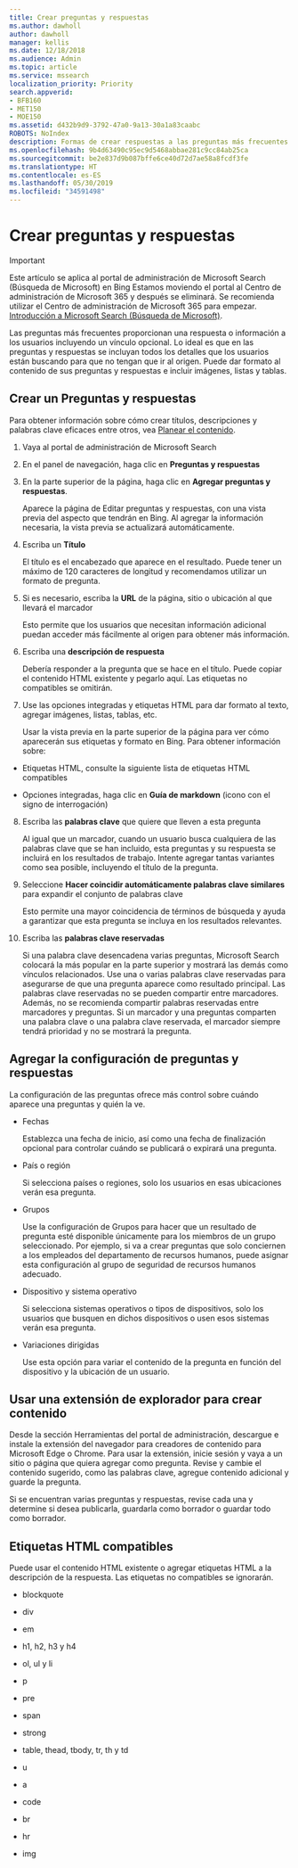 ```yaml
---
title: Crear preguntas y respuestas
ms.author: dawholl
author: dawholl
manager: kellis
ms.date: 12/18/2018
ms.audience: Admin
ms.topic: article
ms.service: mssearch
localization_priority: Priority
search.appverid:
- BFB160
- MET150
- MOE150
ms.assetid: d432b9d9-3792-47a0-9a13-30a1a83caabc
ROBOTS: NoIndex
description: Formas de crear respuestas a las preguntas más frecuentes para los resultados de trabajo de Microsoft Search
ms.openlocfilehash: 9b4d63490c95ec9d5468abbae281c9cc84ab25ca
ms.sourcegitcommit: be2e837d9b087bffe6ce40d72d7ae58a8fcdf3fe
ms.translationtype: HT
ms.contentlocale: es-ES
ms.lasthandoff: 05/30/2019
ms.locfileid: "34591498"
---
```

# <a name="create-qas"></a>Crear preguntas y respuestas

> [!IMPORTANT]
> Este artículo se aplica al portal de administración de Microsoft Search (Búsqueda de Microsoft) en Bing Estamos moviendo el portal al Centro de administración de Microsoft 365 y después se eliminará. Se recomienda utilizar el Centro de administración de Microsoft 365 para empezar. [Introducción a Microsoft Search (Búsqueda de Microsoft)](overview-microsoft-search.md).

Las preguntas más frecuentes proporcionan una respuesta o información a los usuarios incluyendo un vínculo opcional. Lo ideal es que en las preguntas y respuestas se incluyan todos los detalles que los usuarios están buscando para que no tengan que ir al origen. Puede dar formato al contenido de sus preguntas y respuestas e incluir imágenes, listas y tablas.
  
## <a name="create-a-qa"></a>Crear un Preguntas y respuestas

Para obtener información sobre cómo crear títulos, descripciones y palabras clave eficaces entre otros, vea [Planear el contenido](plan-your-content.md).
  
1. Vaya al portal de administración de Microsoft Search
    
2. En el panel de navegación, haga clic en **Preguntas y respuestas**
    
3. En la parte superior de la página, haga clic en **Agregar preguntas y respuestas**.
    
    Aparece la página de Editar preguntas y respuestas, con una vista previa del aspecto que tendrán en Bing. Al agregar la información necesaria, la vista previa se actualizará automáticamente.
    
4. Escriba un **Título**
    
    El título es el encabezado que aparece en el resultado. Puede tener un máximo de 120 caracteres de longitud y recomendamos utilizar un formato de pregunta.
    
5. Si es necesario, escriba la **URL** de la página, sitio o ubicación al que llevará el marcador 
    
    Esto permite que los usuarios que necesitan información adicional puedan acceder más fácilmente al origen para obtener más información.
    
6. Escriba una **descripción de respuesta**
    
    Debería responder a la pregunta que se hace en el título. Puede copiar el contenido HTML existente y pegarlo aquí. Las etiquetas no compatibles se omitirán.
    
7. Use las opciones integradas y etiquetas HTML para dar formato al texto, agregar imágenes, listas, tablas, etc.
    
    Usar la vista previa en la parte superior de la página para ver cómo aparecerán sus etiquetas y formato en Bing. Para obtener información sobre:
    
  - Etiquetas HTML, consulte la siguiente lista de etiquetas HTML compatibles
    
  - Opciones integradas, haga clic en **Guía de markdown** (icono con el signo de interrogación) 
    
8. Escriba las **palabras clave** que quiere que lleven a esta pregunta 
    
    Al igual que un marcador, cuando un usuario busca cualquiera de las palabras clave que se han incluido, esta preguntas y su respuesta se incluirá en los resultados de trabajo. Intente agregar tantas variantes como sea posible, incluyendo el título de la pregunta.
    
9. Seleccione **Hacer coincidir automáticamente palabras clave similares** para expandir el conjunto de palabras clave 
    
    Esto permite una mayor coincidencia de términos de búsqueda y ayuda a garantizar que esta pregunta se incluya en los resultados relevantes.
    
10. Escriba las **palabras clave reservadas**
    
    Si una palabra clave desencadena varias preguntas, Microsoft Search colocará la más popular en la parte superior y mostrará las demás como vínculos relacionados. Use una o varias palabras clave reservadas para asegurarse de que una pregunta aparece como resultado principal. Las palabras clave reservadas no se pueden compartir entre marcadores. Además, no se recomienda compartir palabras reservadas entre marcadores y preguntas. Si un marcador y una preguntas comparten una palabra clave o una palabra clave reservada, el marcador siempre tendrá prioridad y no se mostrará la pregunta.
    
## <a name="add-qa-settings"></a>Agregar la configuración de preguntas y respuestas

La configuración de las preguntas ofrece más control sobre cuándo aparece una preguntas y quién la ve.
  
- Fechas
    
    Establezca una fecha de inicio, así como una fecha de finalización opcional para controlar cuándo se publicará o expirará una pregunta.
    
- País o región
    
    Si selecciona países o regiones, solo los usuarios en esas ubicaciones verán esa pregunta.
    
- Grupos
    
    Use la configuración de Grupos para hacer que un resultado de pregunta esté disponible únicamente para los miembros de un grupo seleccionado. Por ejemplo, si va a crear preguntas que solo conciernen a los empleados del departamento de recursos humanos, puede asignar esta configuración al grupo de seguridad de recursos humanos adecuado.
    
- Dispositivo y sistema operativo
    
    Si selecciona sistemas operativos o tipos de dispositivos, solo los usuarios que busquen en dichos dispositivos o usen esos sistemas verán esa pregunta.
    
- Variaciones dirigidas
    
    Use esta opción para variar el contenido de la pregunta en función del dispositivo y la ubicación de un usuario.
    
## <a name="use-a-browser-extension-to-create-content"></a>Usar una extensión de explorador para crear contenido

Desde la sección Herramientas del portal de administración, descargue e instale la extensión del navegador para creadores de contenido para Microsoft Edge o Chrome. Para usar la extensión, inicie sesión y vaya a un sitio o página que quiera agregar como pregunta. Revise y cambie el contenido sugerido, como las palabras clave, agregue contenido adicional y guarde la pregunta.
  
Si se encuentran varias preguntas y respuestas, revise cada una y determine si desea publicarla, guardarla como borrador o guardar todo como borrador.
  
## <a name="supported-html-tags"></a>Etiquetas HTML compatibles

Puede usar el contenido HTML existente o agregar etiquetas HTML a la descripción de la respuesta. Las etiquetas no compatibles se ignorarán.
  
- blockquote
    
- div
    
- em
    
- h1, h2, h3 y h4
    
- ol, ul y li
    
- p
    
- pre
    
- span
    
- strong
    
- table, thead, tbody, tr, th y td
    
- u
    
- a
    
- code
    
- br
    
- hr
    
- img

  

